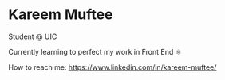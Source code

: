 # Kareem Muftee

Student @ UIC 

Currently learning to perfect my work in Front End ⚛

How to reach me: https://www.linkedin.com/in/kareem-muftee/ 

